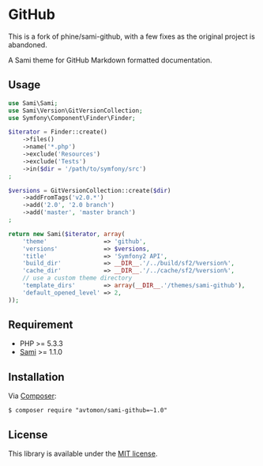 GitHub
======
This is a fork of phine/sami-github, with a few fixes as the original project is abandoned.

A Sami theme for GitHub Markdown formatted documentation.

Usage
-----

```php
use Sami\Sami;
use Sami\Version\GitVersionCollection;
use Symfony\Component\Finder\Finder;

$iterator = Finder::create()
    ->files()
    ->name('*.php')
    ->exclude('Resources')
    ->exclude('Tests')
    ->in($dir = '/path/to/symfony/src')
;

$versions = GitVersionCollection::create($dir)
    ->addFromTags('v2.0.*')
    ->add('2.0', '2.0 branch')
    ->add('master', 'master branch')
;

return new Sami($iterator, array(
    'theme'                => 'github',
    'versions'             => $versions,
    'title'                => 'Symfony2 API',
    'build_dir'            => __DIR__.'/../build/sf2/%version%',
    'cache_dir'            => __DIR__.'/../cache/sf2/%version%',
    // use a custom theme directory
    'template_dirs'        => array(__DIR__.'/themes/sami-github'),
    'default_opened_level' => 2,
));
```

Requirement
-----------

- PHP >= 5.3.3
- [Sami][] >= 1.1.0

Installation
------------

Via [Composer][]:

    $ composer require "avtomon/sami-github=~1.0"

License
-------

This library is available under the [MIT license](LICENSE).

[Sami]: http://sami.sensiolabs.org/
[Composer]: http://getcomposer.org/

